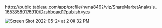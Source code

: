 https://public.tableau.com/app/profile/hyma8492/viz/ShareMarketAnalysis_16533580176910/Dashboard1?publish=yes


![Screen Shot 2022-05-24 at 2 08 32 PM](https://user-images.githubusercontent.com/85157023/169934287-59f3ca90-3bda-42fe-9284-48e51b1fe892.png)
